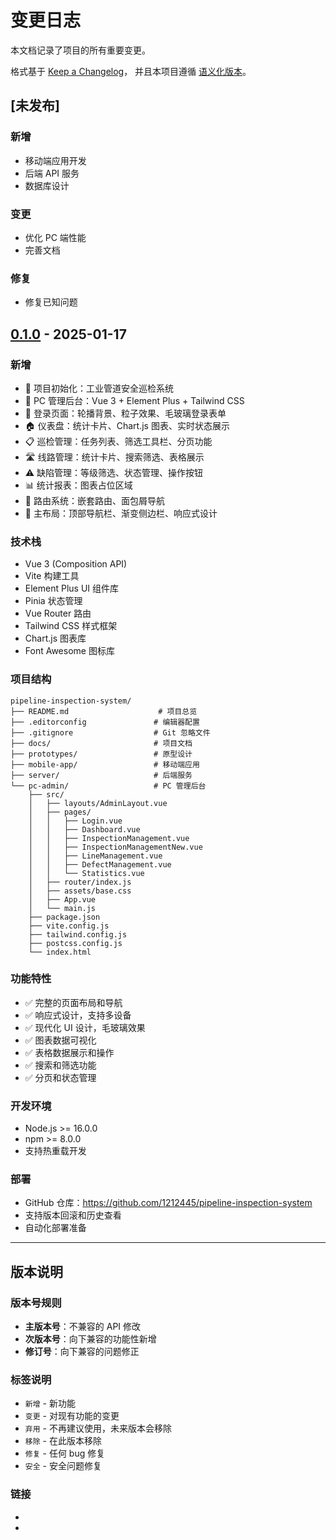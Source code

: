 # 变更日志

本文档记录了项目的所有重要变更。

格式基于 [Keep a Changelog](https://keepachangelog.com/zh-CN/1.0.0/)，
并且本项目遵循 [语义化版本](https://semver.org/lang/zh-CN/)。

## [未发布]

### 新增
- 移动端应用开发
- 后端 API 服务
- 数据库设计

### 变更
- 优化 PC 端性能
- 完善文档

### 修复
- 修复已知问题

## [0.1.0] - 2025-01-17

### 新增
- 🎉 项目初始化：工业管道安全巡检系统
- 📱 PC 管理后台：Vue 3 + Element Plus + Tailwind CSS
- 🔐 登录页面：轮播背景、粒子效果、毛玻璃登录表单
- 🏠 仪表盘：统计卡片、Chart.js 图表、实时状态展示
- 📋 巡检管理：任务列表、筛选工具栏、分页功能
- 🛣️ 线路管理：统计卡片、搜索筛选、表格展示
- ⚠️ 缺陷管理：等级筛选、状态管理、操作按钮
- 📊 统计报表：图表占位区域
- 🧭 路由系统：嵌套路由、面包屑导航
- 🎨 主布局：顶部导航栏、渐变侧边栏、响应式设计

### 技术栈
- Vue 3 (Composition API)
- Vite 构建工具
- Element Plus UI 组件库
- Pinia 状态管理
- Vue Router 路由
- Tailwind CSS 样式框架
- Chart.js 图表库
- Font Awesome 图标库

### 项目结构
```
pipeline-inspection-system/
├── README.md                    # 项目总览
├── .editorconfig               # 编辑器配置
├── .gitignore                  # Git 忽略文件
├── docs/                       # 项目文档
├── prototypes/                 # 原型设计
├── mobile-app/                 # 移动端应用
├── server/                     # 后端服务
└── pc-admin/                   # PC 管理后台
    ├── src/
    │   ├── layouts/AdminLayout.vue
    │   ├── pages/
    │   │   ├── Login.vue
    │   │   ├── Dashboard.vue
    │   │   ├── InspectionManagement.vue
    │   │   ├── InspectionManagementNew.vue
    │   │   ├── LineManagement.vue
    │   │   ├── DefectManagement.vue
    │   │   └── Statistics.vue
    │   ├── router/index.js
    │   ├── assets/base.css
    │   ├── App.vue
    │   └── main.js
    ├── package.json
    ├── vite.config.js
    ├── tailwind.config.js
    ├── postcss.config.js
    └── index.html
```

### 功能特性
- ✅ 完整的页面布局和导航
- ✅ 响应式设计，支持多设备
- ✅ 现代化 UI 设计，毛玻璃效果
- ✅ 图表数据可视化
- ✅ 表格数据展示和操作
- ✅ 搜索和筛选功能
- ✅ 分页和状态管理

### 开发环境
- Node.js >= 16.0.0
- npm >= 8.0.0
- 支持热重载开发

### 部署
- GitHub 仓库：https://github.com/1212445/pipeline-inspection-system
- 支持版本回滚和历史查看
- 自动化部署准备

---

## 版本说明

### 版本号规则
- **主版本号**：不兼容的 API 修改
- **次版本号**：向下兼容的功能性新增
- **修订号**：向下兼容的问题修正

### 标签说明
- `新增` - 新功能
- `变更` - 对现有功能的变更
- `弃用` - 不再建议使用，未来版本会移除
- `移除` - 在此版本移除
- `修复` - 任何 bug 修复
- `安全` - 安全问题修复

### 链接
- [Unreleased]: https://github.com/1212445/pipeline-inspection-system/compare/v0.1.0...HEAD
- [0.1.0]: https://github.com/1212445/pipeline-inspection-system/releases/tag/v0.1.0